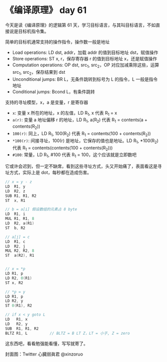 # 《编译原理》 day 61

今天是读《编译原理》的逻辑第 61 天，学习目标语言，与其叫目标语言，不如直接说是目标机指令集。

简单的目标机通常支持的操作指令，操作数一般是地址

+ Load operations: LD dst, addr，加载 addr 的值到目标地址 dst，赋值操作
+ Store operations: ST x, r，保存寄存器 r 的值到目标地址 x，还是赋值操作
+ Computation operations: OP dst, src<sub>1</sub>, src<sub>2</sub>，OP 对应加减乘除这些，运算 src<sub>1</sub>, src<sub>2</sub>，保存结果到 dst
+ Unconditional jumps: BR L，无条件跳转到标号为 L 的指令，L 一般是指令地址
+ Conditional jumps: Bcond L，有条件跳转

支持的寻址模型，x，a 是变量，r 是寄存器

+ `x`: 变量 x 所在的地址，x 的左值，LD R<sub>1</sub>, x 代表 R<sub>1</sub> = x
+ `a(r)`: 变量 a 地址偏移 r 的地址，LD R<sub>1</sub>, a(R<sub>2</sub>) 代表 R<sub>1</sub> = contents(a + contents(R<sub>2</sub>))
+ `100(r)`: 同上，LD R<sub>1</sub>, 100(R<sub>2</sub>) 代表 R<sub>1</sub> = contents(100 + contents(R<sub>2</sub>))
+ `*100(r)`: 间接寻址，100(r) 是地址，它保存的值也是地址。LD R<sub>1</sub>, *100(R<sub>2</sub>) 代表 R<sub>1</sub> = contents(contents(100 + contents(R<sub>2</sub>)))
+ `#100`: 常量，LD R<sub>1</sub>, #100 代表 R<sub>1</sub> = 100，这个应该就是立即数吧

它或许会迟到，但一定不缺席，看到这些寻址方式，头又开始痛了，表面看这是寻址方式，实际上是 dot，每秒都在造成伤害。

```c
// x = y - z
LD  R1, y
LD  R2, z
SUB R1, R1, R2
ST  x, R1

// b = a[i] 假设数组的元素占 8 byte
LD  R1, i
MUL R1, R1, 8
LD  R2, a(R1)
ST  b, R2

// a[j] = c
LD  R1, c
LD  R2, j
MUL R2, R2, 8
ST  a(R2), R1


// x = *p
LD R1, p
LD R2, 0(R1)
ST x, R2

// *p = y
LD R1, p
LD R2, y
ST 0(R1), R2

// if x < y goto L
LD   R1, x
LD   R2, y
SUB  R1, R1, R2
BLTZ R1, L          // BLTZ = B LT Z，LT = 小于, Z = zero
```

这东西吧，看看勉强能看懂，写写就寄了。

封面图：Twitter 心臓弱眞君 @xinzoruo